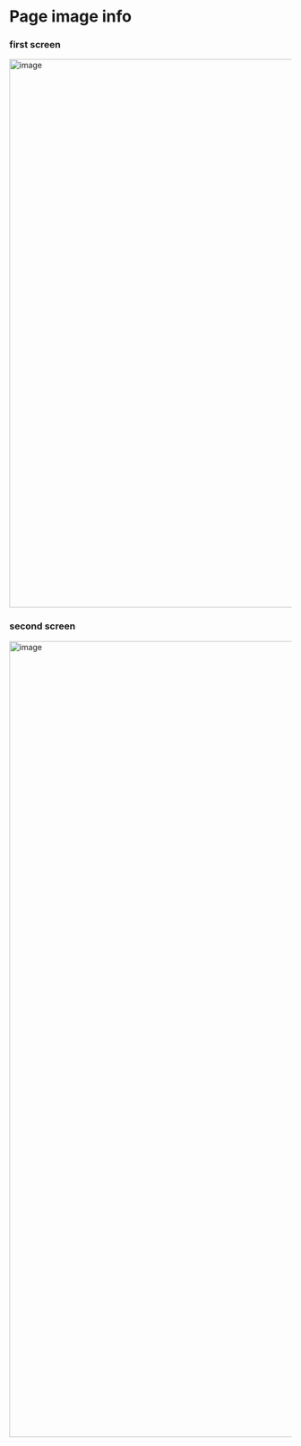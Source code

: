 # Page image info

### first screen
<img width="977" alt="image" src="https://user-images.githubusercontent.com/24500560/179740949-608547ac-cd0a-4f66-b354-8800ea59d144.png">

### second screen
<img width="1418" alt="image" src="https://user-images.githubusercontent.com/24500560/179741039-e873946a-2218-4449-9460-aaa715919b51.png">

